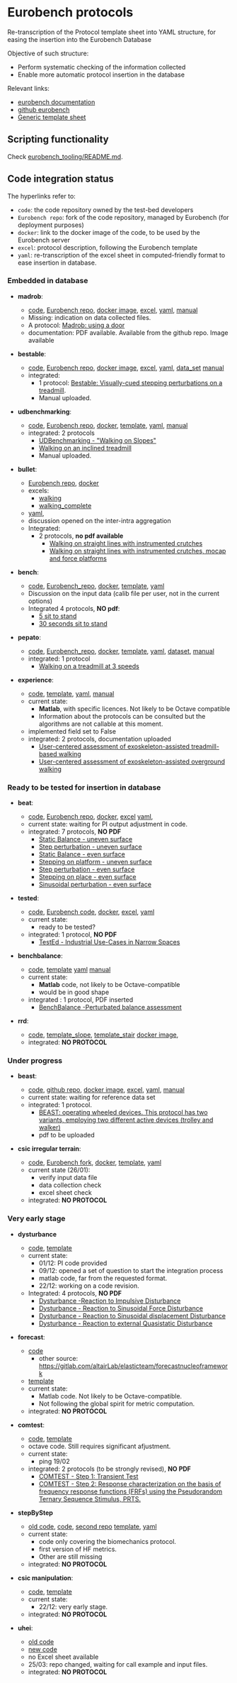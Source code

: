 # Eurobench protocols

Re-transcription of the Protocol template sheet into YAML structure, for easing the insertion into the Eurobench Database

Objective of such structure:

* Perform systematic checking of the information collected
* Enable more automatic protocol insertion in the database

Relevant links:

* [eurobench documentation](https://github.com/aremazeilles/eurobench_documentation)
* [github eurobench](https://github.com/orgs/eurobench)
* [Generic template sheet](https://eurobench.github.io/sofware_documentation/latest/_attachments/protocol_template.xlsx)

## Scripting functionality

Check [eurobench_tooling/README.md](eurobench_tooling/README.md).

## Code integration status

The hyperlinks refer to:

* `code`: the code repository owned by the test-bed developers
* `Eurobench repo`: fork of the code repository, managed by Eurobench (for deployment purposes)
* `docker`: link to the docker image of the code, to be used by the Eurobench server
* `excel`: protocol description, following the Eurobench template
* `yaml`: re-transcription of the excel sheet in computed-friendly format to ease insertion in database.

### Embedded in database

* **madrob**:
  * [code](https://github.com/madrob-beast/madrob_beast_pi),
    [Eurobench repo](https://github.com/eurobench/pi_madrob_beast),
    [docker image](https://hub.docker.com/repository/docker/eurobenchtest/pi_madrob_beast),
    [excel](data/madrob/madrob-v4.0.xlsx),
    [yaml](data/madrob/madrob.yaml),
    [manual](data/madrob/manual/Detailed_Description_of_MADROB_Protocol_and_Performance_Indicators.pdf)
  * Missing: indication on data collected files.
  * A protocol: [Madrob: using a door](http://15.237.22.1/protocols/info/52)
  * documentation: PDF available. Available from the github repo. Image available

* **bestable**:
  * [code](https://gitlab.com/matjazzadravec/bestable-platform-codes),
    [Eurobench repo](https://github.com/eurobench/pi_bestable),
    [docker image](https://hub.docker.com/repository/docker/eurobenchtest/pi_bestable),
    [excel](data/bestable/bestable.xlsx),
    [yaml](data/bestable/bestable.yaml),
    [data_set](https://gitlab.com/matjazzadravec/bestable-platform-manual/-/tree/master)
    [manual](data/bestable/doc/BeStable_Manual_V5.pdf)
  * integrated:
    * 1 protocol: [Bestable: Visually-cued stepping perturbations on a treadmill](http://15.237.22.1/protocols/info/53).
    * Manual uploaded.

* **udbenchmarking**:
  * [code](https://github.com/nickkluft/udbenchmark_PIs),
    [Eurobench repo](https://github.com/eurobench/pi_udbenchmark),
    [docker](https://hub.docker.com/repository/docker/eurobenchtest/pi_udbenchmark),
    [template](data/udbenchmarking/udbenchmarking.xlsx),
    [yaml](data/udbenchmark.yaml),
    [manual](data/udbenchmarking/doc/1.Protocol.pdf)
  * integrated: 2 protocols
    * [UDBenchmarking - "Walking on Slopes"](http://15.237.22.1/protocols/info/50)
    * [Walking on an inclined treadmill](http://15.237.22.1/protocols/info/54)
    * Manual uploaded.

* **bullet**:
  * [Eurobench repo](https://github.com/eurobench/pi_bullet),
    [docker](https://hub.docker.com/repository/docker/eurobenchtest/pi_bullet)
  * excels:
    * [walking](data/bullet/bullet_walking.xlsx)
    * [walking_complete](data/bullet/bullet_walkingComplete.xlsx)
  * [yaml](data/bullet.yaml),
  * discussion opened on the inter-intra aggregation
  * Integrated:
    * 2 protocols, **no pdf available**
      * [Walking on straight lines with instrumented crutches](http://15.237.22.1/protocols/info/55)
      * [Walking on straight lines with instrumented crutches, mocap and force platforms](http://15.237.22.1/protocols/info/56)

* **bench**:
  * [code](https://bitbucket.org/sophiaanais/benchproject_code/src),
    [Eurobench_repo](https://github.com/eurobench/pi_bench),
    [docker](https://hub.docker.com/repository/docker/eurobenchtest/pi_bench),
    [template](data/bench/bench.xlsx),
    [yaml](data/bench.yaml)
  * Discussion on the input data (calib file per user, not in the current options)
  * Integrated 4 protocols, **NO pdf**:
    * [5 sit to stand](http://15.237.22.1/protocols/info/57)
    * [30 seconds sit to stand](http://15.237.22.1/protocols/info/58)

* **pepato**:
  * [code](https://github.com/dzhvansky/pepato/tree/octave_version),
    [Eurobench_repo](https://github.com/eurobench/pi_pepato),
    [docker](https://hub.docker.com/repository/docker/eurobenchtest/pi_pepato),
    [template](data/pepato/pepato.xlsx),
    [yaml](data/pepato.yaml),
    [dataset](https://yadi.sk/d/QMXiTgsKDC8-Zw),
    [manual](data/pepato/manual/description_PEPATO.pdf)
  * integrated: 1 protocol
    * [Walking on a treadmill at 3 speeds](http://15.237.22.1/protocols/info/59)

* **experience**:
  * [code](https://github.com/FraCampus/EXPERIENCE),
    [template](data/experience/experience.xlsx),
    [yaml](data/experience.yaml),
    [manual](data/experience/doc/EXPERIENCE_documentation_v2_0.pdf)
  * current state:
    * **Matlab**, with specific licences. Not likely to be Octave compatible
    * Information about the protocols can be consulted but the algorithms are not callable at this moment.
  * implemented field set to False
  * integrated: 2 protocols, documentation uploaded
    * [User-centered assessment of exoskeleton-assisted treadmill-based walking](http://15.237.22.1/protocols/info/44)
    * [User-centered assessment of exoskeleton-assisted overground walking](http://15.237.22.1/protocols/info/43)

### Ready to be tested for insertion in database

* **beat**:
  * [code](https://github.com/aremazeilles/beat_routine),
    [Eurobench repo](https://github.com/eurobench/pi_beat),
    [docker](https://hub.docker.com/repository/docker/eurobenchtest/pi_beat),
    [excel](data/beat/beat-v4.3.xlsx)
    [yaml](data/beat.yaml),
  * current state: waiting for PI output adjustment in code.
  * integrated: 7 protocols, **NO PDF**
    * [Static Balance - uneven surface](http://15.237.22.1/protocols/info/23)
    * [Step perturbation - uneven surface](http://15.237.22.1/protocols/info/25)
    * [Static Balance - even surface](http://15.237.22.1/protocols/info/22)
    * [Stepping on platform - uneven surface](http://15.237.22.1/protocols/info/20)
    * [Step perturbation - even surface](http://15.237.22.1/protocols/info/24)
    * [Stepping on place - even surface](http://15.237.22.1/protocols/info/18)
    * [Sinusoidal perturbation - even surface](http://15.237.22.1/protocols/info/29)

* **tested**:
  * [code](https://github.com/jamatics/pi_ctag),
    [Eurobench code](https://github.com/eurobench/pi_ctag),
    [docker](https://hub.docker.com/repository/docker/eurobenchtest/pi_ctag),
    [excel](data/tested/tested.xlsx),
    [yaml](data/tested.yaml)
  * current state:
    * ready to be tested?
  * integrated: 1 protocol, **NO PDF**
    * [TestEd - Industrial Use-Cases in Narrow Spaces](http://15.237.22.1/protocols/info/49)

* **benchbalance**:
  * [code](https://github.com/FraCampus/PI_BenchBalance),
    [template](data/benchbalance/benchbalance.xlsx)
    [yaml](data/benchbalance.yaml)
    [manual](data/benchbalance/doc/BenchBalance_Protocol_PIs.pdf)
  * current state:
    * **Matlab** code, not likely to be Octave-compatible
    * would be in good shape
  * integrated : 1 protocol, PDF inserted
    * [BenchBalance -Perturbated balance assessment](http://15.237.22.1/protocols/info/33)

* **rrd**:
  * [code](https://github.com/eurobench/rrd_pi_slope),
    [template_slope](data/rrd/rrd_walk_slope.xlsx),
    [template_stair](data/rrd/rrd_walk_stair.xlsx)
    [docker image](https://hub.docker.com/repository/docker/eurobenchtest/rrd_pi_slope),
  * integrated: **NO PROTOCOL**

### Under progress

* **beast**:
  * [code](https://github.com/madrob-beast/madrob_beast_pi),
    [github repo](https://github.com/eurobench/pi_madrob_beast),
    [docker image](https://hub.docker.com/repository/docker/eurobenchtest/pi_madrob_beast),
    [excel](data/beast/beast-v3.xlsx),
    [yaml](data/beast.yaml),
    [manual](data/beast/manual//Detailed_Description_of_BEAST_Protocol_and_Performance_Indicators.pdf)
  * current state: waiting for reference data set
  * integrated: 1 protocol.
    * [BEAST: operating wheeled devices. This protocol has two variants, employing two different active devices (trolley and walker)](http://15.237.22.1/protocols/info/21)
    * pdf to be uploaded

* **csic irregular terrain**:
  * [code](https://github.com/AdrianaTorres/Irregular_Terrains),
    [Eurobench fork](https://github.com/eurobench/pi_csic_irregular),
    [docker](https://hub.docker.com/r/eurobenchtest/pi_csic_irregular),
    [template](data/csic-irregular/csic-irregular-terrain.xlsx),
    [yaml](data/csic_irregular.yaml)
  * current state (26/01):
    * verify input data file
    * data collection check
    * excel sheet check
  * integrated: **NO PROTOCOL**

### Very early stage

* **dysturbance**
  * [code](https://github.com/CentroEPiaggio/dysturbance),
    [template](data/dysturbance/dysturbance.xlsx)
  * current state:
    * 01/12: PI code provided
    * 09/12: opened a set of question to start the integration process
    * matlab code, far from the requested format.
    * 22/12: working on a code revision.
  * Integrated: 4 protocols, **NO PDF**
    * [Dysturbance -Reaction to Impulsive Disturbance](http://15.237.22.1/protocols/info/39)
    * [Dysturbance - Reaction to Sinusoidal Force Disturbance](http://15.237.22.1/protocols/info/40)
    * [Dysturbance - Reaction to Sinusoidal displacement Disturbance](http://15.237.22.1/protocols/info/41)
    * [Dysturbance - Reaction to external Quasistatic Disturbance](http://15.237.22.1/protocols/info/40)

* **forecast**:
  * [code](https://gitlab.com/altairLab/elasticteam/SESim)
    * other source: https://gitlab.com/altairLab/elasticteam/forecastnucleoframework
  * [template](data/forecast/forecast.xlsx)
  * current state:
    * Matlab code. Not likely to be Octave-compatible.
    * Not following the global spirit for metric computation.
  * integrated: **NO PROTOCOL**

* **comtest**:
  * [code](https://github.com/VittorioFreiburg/COMTEST),
    [template](data/comtest/comtest_v5.xlsx)
  * octave code. Still requires significant afjustment.
  * current state:
    * ping 19/02
  * integrated: 2 protocols (to be strongly revised), **NO PDF**
    * [COMTEST - Step 1: Transient Test](http://15.237.22.1/protocols/info/37)
    * [COMTEST - Step 2: Response characterization on the basis of frequency response functions (FRFs) using the Pseudorandom Ternary Sequence Stimulus, PRTS.](http://15.237.22.1/protocols/info/38)

* **stepByStep**
  * [old code](https://github.com/Nic31894/EUROBENCH_STEPbySTEP_repo),
    [code](https://github.com/STEPbySTEPproj/Protocol_biomechanics),
    [second repo](https://github.com/STEPbySTEPproj/HF_metrics)
    [template](data/stepByStep/stepByStep.xlsx),
    [yaml](data/stepByStep.yaml)
  * current state:
    * code only covering the biomechanics protocol.
    * first version of HF metrics.
    * Other are still missing
  * integrated: **NO PROTOCOL**

* **csic manipulation**:
  * [code](https://github.com/AdrianaTorres/Manipulation),
    [template](data/csic-manipulation/csic-manipulation.xlsx)
  * current state:
    * 22/12: very early stage.
  * integrated: **NO PROTOCOL**

* **uhei**:
  * [old code](https://gitlab.com/orb-benchmarking/eb_walkingpi)
  * [new code](https://gitlab.com/orb-benchmarking/eb_hum_bench)
  * no Excel sheet available
  * 25/03: repo changed, waiting for call example and input files.
  * integrated: **NO PROTOCOL**
